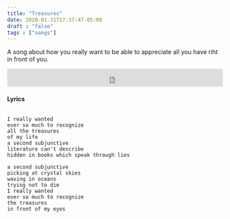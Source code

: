 ```yaml
---
title: "Treasures"
date: 2020-01-31T17:37:47-05:00
draft : "false"
tags : ["songs"]
---
```


A song about how you really want to be able to appreciate all you have riht in front of you.

<!--more-->

<iframe style="border: 0; width: 100%; height: 42px;" src="https://bandcamp.com/EmbeddedPlayer/album=3303138254/size=small/bgcol=ffffff/linkcol=0687f5/track=3100454742/transparent=true/" seamless><a href="https://michaelbetts.bandcamp.com/album/songs-part-2">Songs, Part 2 by Michael Betts</a></iframe>

#### Lyrics

```

I really wanted
ever so much to recognize
all the treasures
of my life
a second subjunctive
literature can't describe
hidden in books which speak through lies

a second subjunctive
picking at crystal skies
waving in oceans
trying not to die
I really wanted
ever so much to recognize
the treasures
in front of my eyes
```

<!--
♩     Musical quarter note     &#9833;
♪     Musical eighth note      &#9834;
♫     Musical single bar note  &#9835;
♬     Musical double bar note  &#9836;
𝄪     Double sharp note                  &#119082;
𝄆     Musical Symbol Left Repeat Sign    &#x1D106;
𝄇     Musical Symbol Right Repeat Sign   &#x1D107;
𝄈     Musical Symbol Repeat Dots         &#x1D108;
𝄐     Musical Symbol Fermata             &#x1D110;
𝄑     Musical Symbol Fermata Below       &#x1D111;
𝄒     Musical Symbol Breath Mark         &#x1D112;
𝆒     Musical Symbol Crescendo           &#x1D192;
𝆓     Musical Symbol Decrescendo         &#x1D193;
𝄫     Double flat note                   &#119083;
𝄞     G clef     &#119070;
𝄢     F clef     &#119074;
𝄡     C clef     &#119073; -->
